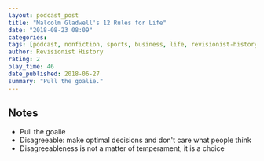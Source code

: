 ```yaml
---
layout: podcast_post
title: "Malcolm Gladwell's 12 Rules for Life"
date: "2018-08-23 08:09"
categories:
tags: [podcast, nonfiction, sports, business, life, revisionist-history]
author: Revisionist History
rating: 2
play_time: 46
date_published: 2018-06-27
summary: "Pull the goalie."
---
```


## Notes

* Pull the goalie
* Disagreeable: make optimal decisions and don't care what people think
* Disagreeableness is not a matter of temperament, it is a choice
